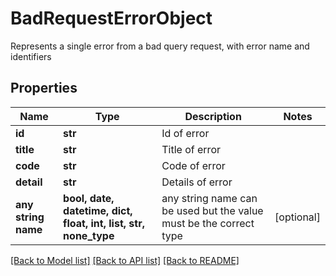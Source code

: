 # BadRequestErrorObject

Represents a single error from a bad query request, with error name and identifiers

## Properties
Name | Type | Description | Notes
------------ | ------------- | ------------- | -------------
**id** | **str** | Id of error | 
**title** | **str** | Title of error | 
**code** | **str** | Code of error | 
**detail** | **str** | Details of error | 
**any string name** | **bool, date, datetime, dict, float, int, list, str, none_type** | any string name can be used but the value must be the correct type | [optional]

[[Back to Model list]](../README.md#documentation-for-models) [[Back to API list]](../README.md#documentation-for-api-endpoints) [[Back to README]](../README.md)



